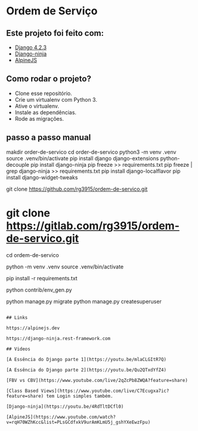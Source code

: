 # Ordem de Serviço

## Este projeto foi feito com:

* [Django 4.2.3](https://www.djangoproject.com/)
* [Django-ninja](https://django-ninja.rest-framework.com/)
* [AlpineJS](https://alpinejs.dev/)

## Como rodar o projeto?

* Clone esse repositório.
* Crie um virtualenv com Python 3.
* Ative o virtualenv.
* Instale as dependências.
* Rode as migrações.

## passo a passo manual
makdir order-de-servico
cd order-de-servico
python3 -m venv .venv
source .venv/bin/activate
pip install django django-extensions python-decouple
pip install django-ninja
pip freeze >> requirements.txt
pip freeze | grep django-ninja >> requirements.txt
pip install django-localflavor
pip install django-widget-tweaks


git clone https://github.com/rg3915/ordem-de-servico.git
# git clone https://gitlab.com/rg3915/ordem-de-servico.git
cd ordem-de-servico

python -m venv .venv
source .venv/bin/activate

pip install -r requirements.txt

python contrib/env_gen.py

python manage.py migrate
python manage.py createsuperuser
```

## Links

https://alpinejs.dev

https://django-ninja.rest-framework.com

## Videos

[A Essência do Django parte 1](https://youtu.be/mlaCLGItR7Q)

[A Essência do Django parte 2](https://youtu.be/Qu2QTxdYfZ4)

[FBV vs CBV](https://www.youtube.com/live/2qZcPb8ZWQA?feature=share)

[Class Based Views](https://www.youtube.com/live/C7Ecugxa7ic?feature=share) tem Login simples também.

[Django-ninja](https://youtu.be/4RdTltDCfl0)

[AlpineJS](https://www.youtube.com/watch?v=rqH70WZhKcc&list=PLsGCdfxkV9urAmKLmU5j_gshYXeEwzFpu)